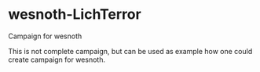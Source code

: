 # wesnoth-LichTerror
Campaign for wesnoth

This is not complete campaign, but can be used as example how one could create campaign for wesnoth.
